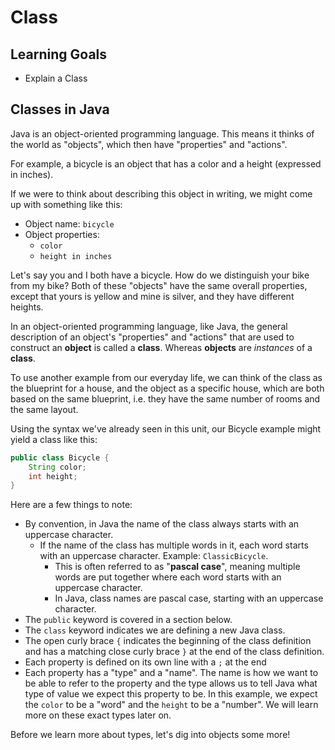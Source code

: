 # Class

## Learning Goals

- Explain a Class

## Classes in Java

Java is an object-oriented programming language. This means it thinks of the
world as "objects", which then have "properties" and "actions".

For example, a bicycle is an object that has a color and a height (expressed in
inches).

If we were to think about describing this object in writing, we might come up
with something like this:

- Object name: `bicycle`
- Object properties:
  - `color`
  - `height in inches`

Let's say you and I both have a bicycle. How do we distinguish your bike from my
bike? Both of these "objects" have the same overall properties, except that
yours is yellow and mine is silver, and they have different heights.

In an object-oriented programming language, like Java, the general description of
an object's "properties" and "actions" that are used to construct an **object**
is called a **class**. Whereas **objects** are _instances_ of a **class**.

To use another example from our everyday life, we can think of the class as the
blueprint for a house, and the object as a specific house, which are both based
on the same blueprint, i.e. they have the same number of rooms and
the same layout.

Using the syntax we've already seen in this unit, our Bicycle example might yield
a class like this:

```java
public class Bicycle {
    String color; 
    int height;
} 
```

Here are a few things to note:

- By convention, in Java the name of the class always starts with an uppercase
  character.
  - If the name of the class has multiple words in it, each word starts with an
    uppercase character. Example: `ClassicBicycle`.
    - This is often referred to as "**pascal case**", meaning multiple words are
      put together where each word starts with an uppercase character.
    - In Java, class names are pascal case, starting with an uppercase
      character.
- The `public` keyword is covered in a section below.
- The `class` keyword indicates we are defining a new Java class.
- The open curly brace `{` indicates the beginning of the class definition and
  has a matching close curly brace `}` at the end of the class definition.
- Each property is defined on its own line with a `;` at the end
- Each property has a "type" and a "name". The name is how we want to be able
  to refer to the property and the type allows us to tell Java what type of
  value we expect this property to be. In this example, we expect the `color`
  to be a "word" and the `height` to be a "number". We will learn more on these
  exact types later on.

Before we learn more about types, let's dig into objects some more!

